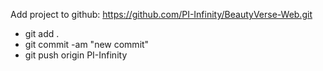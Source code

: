 Add project to github: https://github.com/PI-Infinity/BeautyVerse-Web.git

- git add .
- git commit -am "new commit"
- git push origin PI-Infinity
